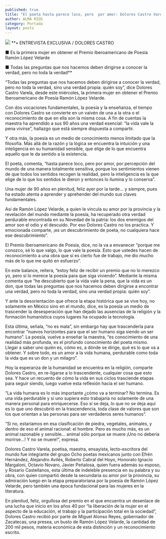 ```yaml
---
published: true
title: "El poeta hasta parece loco, pero  por amor: Dolores Castro Varela"
author: ALMA RIOS
category: Portada
layout: posts
---
```


![](http://i.imgur.com/WqBYUhNm.jpg)
**◗ ENTREVISTA EXCLUSIVA / DOLORES CASTRO

■ Es la primera mujer en obtener el Premio Iberoamericano de Poesía Ramón López Velarde

■ Todas las preguntas que nos hacemos deben dirigirse a conocer la verdad, pero no toda la verdad**

“Todas las preguntas que nos hacemos deben dirigirse a conocer la verdad, pero no toda la verdad, sino una verdad propia: quién soy”, dice Dolores Castro Varela, desde este miércoles, la primera mujer en obtener el Premio Iberoamericano de Poesía Ramón López Velarde.

Con dos vocaciones fundamentales, la poesía y la enseñanza, el tiempo con Dolores Castro se convierte en un vaivén de una a la otra o el reconocimiento de que en ella son la misma cosa. A fin de cuentas la maestra ha aprendido a sus 90 años una verdad esencial: “la vida vale la pena vivirse”, hallazgo que está siempre dispuesta a compartir.

Y otra más, la poesía es un medio de conocimiento menos limitado que la filosofía. Más allá de la razón y la lógica se encuentra la intuición y una inteligencia en su humanidad sensible, que elige de lo que encuentra aquello que le da sentido a la existencia.

El poeta, comenta, “hasta parece loco, pero por amor, por percepción del mundo de una manera totalmente sensitiva, porque los sentimientos vienen de que todos los sentidos recogen la realidad, pero la inteligencia es la que elige de lo que los sentidos le dieron y entonces lo ilumina y lo conserva”.

Una mujer de 90 años en plenitud, feliz ayer por la tarde… y siempre, pues ha estado atenta a aprender y aprehender del mundo sus claves fundamentales.

Así de Ramón López Velarde, a quien le vincula su amor por la provincia y la revelación del mundo mediante la poesía, ha recuperado otra verdad perdurable encontrada en su Novedad de la patria: los dos enemigos del amor son el odio y el descuido. Por eso Dolores Castro no los practica. Y emocionada comparte, ¡es un descubrimiento de poeta, no cualquiera hace ese descubrimiento”. 

El Premio Iberoamericano de Poesía, dice, no la va a envanecer “porque me conozco, sé lo que valgo, lo que vale la poesía. Esto que ustedes hacen de reconocimiento a una obra que sí es cierto fue de trabajo, me dio mucho más de lo que me quitó en esfuerzo”.

En este balance, reitera, “estoy feliz de recibir un premio que no lo merezco yo, pero sí lo merece la poesía para que siga viviendo”. Mediante la misma comenta que “he descubierto que la vida vale la pena, que la vida es un don, que todas las preguntas que nos hacemos deben dirigirse a encontrar una verdad, pero no toda la verdad, sino una verdad propia: quién soy”.

Y ante la desorientación que ofrece la etapa histórica que se vive hoy, no solamente en México sino en el mundo, dice, es la poesía un medio de trascender la desesperación que han dejado las ausencias de la religión y la formación humanística cuyos lugares ha ocupado la tecnología.

Esta última, señala, “no es mala”, sin embargo hay que trascenderla para encontrar “nuevos horizontes para que el ser humano siga siendo un ser humano”.
La poesía, vuelve a enseñar la maestra, “es conocimiento de una realidad más profunda, es el profundo conocimiento del poeta mismo. Llegar a saber uno quién es, cómo es, a dónde se dirige, qué es lo que va a obtener. Y sobre todo, es un amor a la vida humana, perdurable como toda la vida que es un don y un milagro”.

Hoy la esperanza de la humanidad se encuentra en la religión, comparte Dolores Castro, en re-ligarse a lo trascendente, cualquier cosa que esto sea.
Y hace un recuento de cómo la vida en sus ciclos trasciende etapas para seguir siendo, luego vuelve esta reflexión hacia el ser humano.

“La vida humana es lo más importante ¿cómo va a terminar? No termina. Es una vida perdurable y si uno supiera esto trabajaría no solamente de una manera personal para enriquecerse. Eso sí se deja, lo que no se deja aquí es lo que uno descubrió en la trascendencia, toda clase de valores que son los que orientan a las personas para ser verdaderos seres humanos”.

“Si no, estaríamos en esa clasificación de piedra, vegetales, animales, y dentro de eso el animal racional: el hombre. Pero es mucho más, es un animal razonable y sensible… animal sólo porque se muere ¡Uno no debería morirse...! Y no se muere!”, expresa.

Dolores Castro Varela, poetisa, maestra, ensayista, lecto-escritora del mundo fue integrante del grupo Ocho poetas mexicanos junto con Efrén Hernández, Alejandro Avilés, Roberto Cabral del Hoyo, Honorato Ignacio Margaloni, Octavio Novaro, Javier Peñalosa, quien fuera además su esposo, y Rosario Castellanos, esta última de indeleble presencia en su palabra y su obra, con quien compartió desde la secundaria su amor por la provincia, su admiración luego en la etapa preparatoriana por la poesía de Ramón López Velarde, pero también una época fundacional para las mujeres en la literatura.

En plenitud, feliz, orgullosa del premio en el que encuentra un desenlace de una lucha que inicio en los años 40 por “la liberación de la mujer en el aspecto de la educación, el trabajo y la participación total en la sociedad”, Dolores Castro recibió por parte de Miguel Alonso Reyes, gobernador de Zacatecas, una presea, un busto de Ramón López Velarde, la cantidad de 200 mil pesos, materia económica de esta distinción y un reconocimiento escrito.
